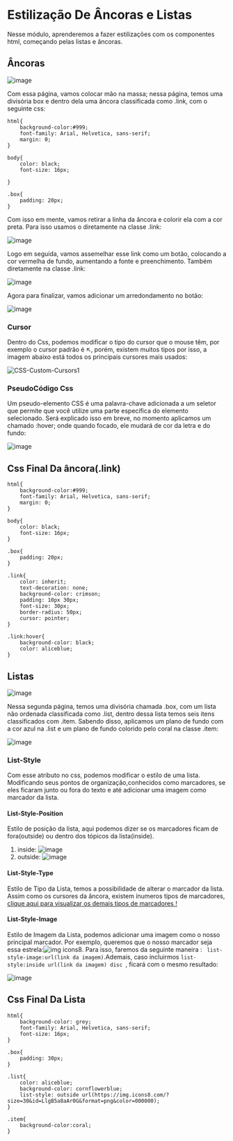 # Estilização De Âncoras e Listas 
Nesse módulo, aprenderemos a fazer estilizações com os componentes html, começando pelas listas e âncoras.

##   Âncoras 
![image](https://github.com/user-attachments/assets/85e7b2ec-3f97-4de4-b28a-513ed8cdbd84)

Com essa página, vamos colocar mão na massa; nessa página, temos uma divisória box e dentro dela uma âncora classificada como .link, com o seguinte css:

```
html{
    background-color:#999;
    font-family: Arial, Helvetica, sans-serif;
    margin: 0;
}

body{
    color: black;
    font-size: 16px;

}

.box{
    padding: 20px;
}
```

Com isso em mente, vamos retirar a linha da âncora e colorir ela com a cor preta. Para isso usamos o diretamente na classe .link:

![image](https://github.com/user-attachments/assets/548e96e2-6830-442f-b73a-269129067f71)

Logo em seguida, vamos assemelhar esse link como um botão, colocando a cor vermelha de fundo, aumentando a fonte e preenchimento. Também diretamente na classe .link:

![image](https://github.com/user-attachments/assets/52cb24af-2bfa-4bbe-91e1-9eb63d6f03c8)

Agora para finalizar, vamos adicionar um arredondamento no botão:

![image](https://github.com/user-attachments/assets/05c4f1ea-6aa3-4b98-bc8e-9ece9fbc7f88)

### Cursor
Dentro do Css, podemos modificar o tipo do cursor que o mouse têm, por exemplo o cursor padrão é ↖️, porém, existem muitos tipos por isso, a imagem abaixo está todos os principais cursores mais usados:

![CSS-Custom-Cursors1](https://github.com/user-attachments/assets/de4409c6-95e1-4890-8299-f8b28ca69e0f)

### PseudoCódigo Css
Um pseudo-elemento CSS é uma palavra-chave adicionada a um seletor que permite que você utilize uma parte específica do elemento selecionado. Será explicado isso em breve, no momento aplicamos um chamado :hover; onde quando focado, ele mudará de cor da letra e do fundo:

![image](https://github.com/user-attachments/assets/bddb66c9-a3ce-4285-a19d-8a59da3075f0)

## Css Final Da  âncora(.link)
```
html{
    background-color:#999;
    font-family: Arial, Helvetica, sans-serif;
    margin: 0;
}

body{
    color: black;
    font-size: 16px;
}

.box{
    padding: 20px;
}

.link{
    color: inherit;
    text-decoration: none;
    background-color: crimson;
    padding: 10px 30px;
    font-size: 30px;
    border-radius: 50px;
    cursor: pointer;    
}

.link:hover{
    background-color: black;
    color: aliceblue;  
}
```

## Listas

![image](https://github.com/user-attachments/assets/c8c2bcbd-1752-4599-b2ca-51f0bb6c7c32)

Nessa segunda página, temos uma divisória chamada .box, com um lista não ordenada classificada como .list, dentro dessa lista temos seis itens classificados com .item. Sabendo disso, aplicamos um plano de fundo com a cor azul na .list e um plano de fundo colorido pelo coral na classe .item:

![image](https://github.com/user-attachments/assets/e4ed809f-cd4f-471b-a264-ee5d42eebd13)

### List-Style
Com esse atributo no css, podemos modificar o estilo de uma lista. Modificando seus pontos de organização,conhecidos como marcadores, se eles ficaram junto ou fora do texto e até adicionar uma imagem como 
marcador da lista.

#### List-Style-Position
Estilo de posição da lista, aqui podemos dizer se os marcadores ficam de fora(outside) ou dentro dos tópicos da lista(inside). 

1. inside: ![image](https://github.com/user-attachments/assets/78626046-efb7-40cd-88f6-c3c8b6258914)
2. outside: ![image](https://github.com/user-attachments/assets/6bd6de8b-ef2c-41a5-923f-14facf2e81db)

#### List-Style-Type
Estilo de Tipo da Lista, temos a possibilidade de alterar o marcador da lista. Assim como os cursores da âncora, existem ínumeros tipos de marcadores, [clique aqui para visualizar os demais tipos de marcadores !](https://developer.mozilla.org/en-US/docs/Web/CSS/list-style-type)

#### List-Style-Image
Estilo de Imagem da Lista, podemos adicionar uma imagem como o nosso principal marcador. Por exemplo, queremos que o nosso marcador seja essa estrela:![img icons8](https://github.com/user-attachments/assets/eca30719-cd28-4b3e-93ee-5a333ab212c4). Para isso, faremos da seguinte maneira : `` list-style-image:url(link da imagem)``.Ademais, caso incluirmos ``list-style:inside url(link da imagem) disc ``, ficará com o mesmo resultado: 

![image](https://github.com/user-attachments/assets/927fe037-3a6e-48ed-9b63-694f285c8c13)

## Css Final Da Lista
```
html{
    background-color: grey;
    font-family: Arial, Helvetica, sans-serif;
    font-size: 16px;
}

.box{
    padding: 30px;
}

.list{
    color: aliceblue;
    background-color: cornflowerblue;
    list-style: outside url(https://img.icons8.com/?size=30&id=LlgB5a8aAr0G&format=png&color=000000);
}

.item{
    background-color:coral;
}
```
